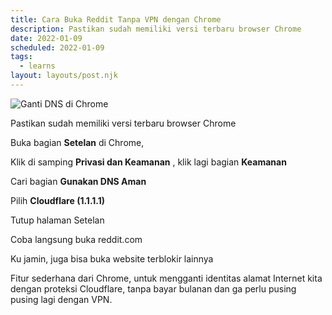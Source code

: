 ```yaml
---
title: Cara Buka Reddit Tanpa VPN dengan Chrome
description: Pastikan sudah memiliki versi terbaru browser Chrome
date: 2022-01-09
scheduled: 2022-01-09
tags:
  - learns
layout: layouts/post.njk
---
```


<img alt="Ganti DNS di Chrome" src="https://literasi533513683.files.wordpress.com/2022/01/gantikan-dns-aman-chrome.png" />

Pastikan sudah memiliki versi terbaru browser Chrome

Buka bagian <b>Setelan</b> di Chrome,

Klik di samping <b>Privasi dan Keamanan</b> , klik lagi bagian <b>Keamanan</b>

Cari bagian <b>Gunakan DNS Aman</b>

Pilih <b>Cloudflare (1.1.1.1)</b>

Tutup halaman Setelan

Coba langsung buka reddit.com

Ku jamin, juga bisa buka website terblokir lainnya

Fitur sederhana dari Chrome, untuk mengganti identitas alamat Internet kita dengan proteksi Cloudflare, tanpa bayar bulanan dan ga perlu pusing pusing lagi dengan VPN.
